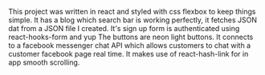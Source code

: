This project was written in react and styled with css flexbox to keep things simple.
It has a blog which search bar is working perfectly, it fetches JSON dat from a JSON file I created.
It's sign up form is authenticated using react-hooks-form and yup
The buttons are neon light buttons.
It connects to a facebook messenger chat API which allows customers to chat with a customer facebook page real time. 
It makes use of react-hash-link for in app smooth scrolling.
